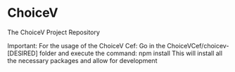 # ChoiceV
The ChoiceV Project Repository

Important:
For the usage of the ChoiceV Cef:
Go in the ChoiceVCef/choicev-[DESIRED] folder and execute the command: npm install
This will install all the necessary packages and allow for development

